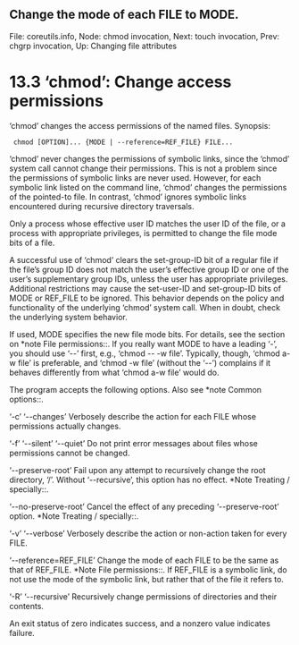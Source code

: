 ## Change the mode of each FILE to MODE.

File: coreutils.info,  Node: chmod invocation,  Next: touch invocation,  Prev: chgrp invocation,  Up: Changing file attributes

13.3 ‘chmod’: Change access permissions
=======================================

‘chmod’ changes the access permissions of the named files.  Synopsis:

     chmod [OPTION]... {MODE | --reference=REF_FILE} FILE...

 ‘chmod’ never changes the permissions of symbolic links, since the
‘chmod’ system call cannot change their permissions.  This is not a
problem since the permissions of symbolic links are never used.
However, for each symbolic link listed on the command line, ‘chmod’
changes the permissions of the pointed-to file.  In contrast, ‘chmod’
ignores symbolic links encountered during recursive directory
traversals.

   Only a process whose effective user ID matches the user ID of the
file, or a process with appropriate privileges, is permitted to change
the file mode bits of a file.

   A successful use of ‘chmod’ clears the set-group-ID bit of a regular
file if the file’s group ID does not match the user’s effective group ID
or one of the user’s supplementary group IDs, unless the user has
appropriate privileges.  Additional restrictions may cause the
set-user-ID and set-group-ID bits of MODE or REF_FILE to be ignored.
This behavior depends on the policy and functionality of the underlying
‘chmod’ system call.  When in doubt, check the underlying system
behavior.

   If used, MODE specifies the new file mode bits.  For details, see the
section on *note File permissions::.  If you really want MODE to have a
leading ‘-’, you should use ‘--’ first, e.g., ‘chmod -- -w file’.
Typically, though, ‘chmod a-w file’ is preferable, and ‘chmod -w file’
(without the ‘--’) complains if it behaves differently from what ‘chmod
a-w file’ would do.

   The program accepts the following options.  Also see *note Common
options::.

‘-c’
‘--changes’
     Verbosely describe the action for each FILE whose permissions
     actually changes.

‘-f’
‘--silent’
‘--quiet’
     Do not print error messages about files whose permissions cannot be
     changed.

‘--preserve-root’
     Fail upon any attempt to recursively change the root directory,
     ‘/’.  Without ‘--recursive’, this option has no effect.  *Note
     Treating / specially::.

‘--no-preserve-root’
     Cancel the effect of any preceding ‘--preserve-root’ option.  *Note
     Treating / specially::.

‘-v’
‘--verbose’
     Verbosely describe the action or non-action taken for every FILE.

‘--reference=REF_FILE’
     Change the mode of each FILE to be the same as that of REF_FILE.
     *Note File permissions::.  If REF_FILE is a symbolic link, do not
     use the mode of the symbolic link, but rather that of the file it
     refers to.

‘-R’
‘--recursive’
     Recursively change permissions of directories and their contents.

   An exit status of zero indicates success, and a nonzero value
indicates failure.
